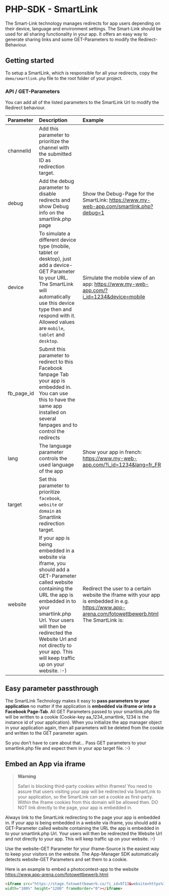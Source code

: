 # PHP-SDK - SmartLink

The Smart-Link technology manages redirects for app users depending on
their device, language and environment settings. The Smart-Link should
be used for all sharing functionality in your app. It offers an easy way
to generate sharing links and some GET-Parameters to modify the
Redirect-Behaviour.

## Getting started

To setup a SmartLink, which is responsible for all your redirects, copy
the `demo/smartlink.php` file to the root folder of your project.


### API / GET-Parameters

You can add all of the listed parameters to the SmartLink Url to modify
the Redirect behaviour.

| Parameter  | Description                                                                                                                                                                                                                                                                                               | Example                                                                                                                                             |
|:-----------|:----------------------------------------------------------------------------------------------------------------------------------------------------------------------------------------------------------------------------------------------------------------------------------------------------------|:----------------------------------------------------------------------------------------------------------------------------------------------------|
| channelId  | Add this parameter to prioritize the channel with the submitted ID as redirection target.                                                                                                                                                                                                                 |                                                                                                                                                     |
| debug      | Add the debug parameter to disable redirects and show Debug info on the smartlink.php page                                                                                                                                                                                                                | Show the Debug-Page for the SmartLink: https://www.my-web-app.com/smartlink.php?debug=1                                                             |
| device     | To simulate a different device type (mobile, tablet or desktop), just add a device-GET Parameter to your URL. The SmartLink will automatically use this device type then and respond with it. Allowed values are `mobile`, `tablet` and `desktop`.                                                        | Simulate the mobile view of an app: https://www.my-web-app.com/?i_id=1234&device=mobile                                                             |
| fb_page_id | Submit this parameter to redirect to this Facebook fanpage Tab your app is embedded in. You can use this to have the same app installed on several fanpages and to control the redirects                                                                                                                  |                                                                                                                                                     |
| lang       | The language parameter controls the used language of the app                                                                                                                                                                                                                                              | Show your app in french: https://www.my-web-app.com/?i_id=1234&lang=fr_FR                                                                           |
| target     | Set this parameter to prioritize `facebook`, `website` or `domain` as Smartlink redirection target.                                                                                                                                                                                                       |                                                                                                                                                     |
| website    | If your app is being embedded in a website via iframe, you should add a GET-Parameter called website containing the URL the app is embedded in to your smartlink.php Url. Your users will then be redirected the Website Url and not directly to your app. This will keep traffic up on your website. :-) | Redirect the user to a certain website the iframe with your app is embedded in e.g. https://www.app-arena.com/fotowettbewerb.html The SmartLink is: |

## Easy parameter passthrough

The SmartLink Technology makes it easy to **pass parameters to your
application** no matter if the application is **embedded via iframe or into
a Facebook Page-Tab**. All GET Parameters passed to your smartlink.php
file will be written to a cookie (Cookie-key aa_1234_smartlink, 1234 is
the instance id of your application). When you initialize the app
manager object in your application again, then all parameters will be
deleted from the cookie and written to the GET parameter again.

So you don’t have to care about that... Pass GET parameters to your
smartlink.php file and expect them in your app target file. :-)


## Embed an App via iframe

>**Warning**
>
>Safari is blocking third-party cookies within iframes! You need to
>assure that users visiting your app will be redirected via SmartLink to
>your application, so the SmartLink can set a cookie as first-party.
>Within the iframe cookies from this domain will be allowed then. DO NOT
>link directly to the page, your app is embedded in.

Always link to the SmartLink redirecting to the page your app is
embedded in. If your app is being embedded in a website via iframe, you
should add a GET-Parameter called website containing the URL the app is
embedded in to your smartlink.php Url. Your users will then be
redirected the Website Url and not directly to your app. This will keep
traffic up on your website. :-)

Use the website-GET Parameter for your iframe-Source is the easiest way
to keep your visitors on the website. The App-Manager SDK automatically
detects website-GET Parameters and set them to a cookie.

Here is an example to embed a photocontest-app to the website
https://www.app-arena.com/fotowettbewerb.html

```html
<iframe src="https://stage.fotowettbewerb.co/?i_id=9713&website=https%3A%2F%2Fwww.app-arena.com%2Ffotowettbewerb.html"
width="100%" height="1200" frameBorder="0"></iframe>
```

